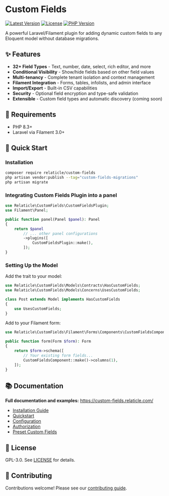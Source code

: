 # Custom Fields

[![Latest Version](https://img.shields.io/packagist/v/relaticle/custom-fields.svg?style=flat-square)](https://packagist.org/packages/relaticle/custom-fields)
[![License](https://img.shields.io/packagist/l/relaticle/custom-fields.svg?style=flat-square)](https://packagist.org/packages/relaticle/custom-fields)
[![PHP Version](https://img.shields.io/packagist/php-v/relaticle/custom-fields.svg?style=flat-square)](https://packagist.org/packages/relaticle/custom-fields)

A powerful Laravel/Filament plugin for adding dynamic custom fields to any Eloquent model without database migrations.

## ✨ Features

- **32+ Field Types** - Text, number, date, select, rich editor, and more
- **Conditional Visibility** - Show/hide fields based on other field values
- **Multi-tenancy** - Complete tenant isolation and context management
- **Filament Integration** - Forms, tables, infolists, and admin interface
- **Import/Export** - Built-in CSV capabilities
- **Security** - Optional field encryption and type-safe validation
- **Extensible** - Custom field types and automatic discovery (coming soon)

## 🔧 Requirements

- PHP 8.3+
- Laravel via Filament 3.0+

## 🚀 Quick Start

### Installation

```bash
composer require relaticle/custom-fields
php artisan vendor:publish --tag="custom-fields-migrations"
php artisan migrate
```

### Integrating Custom Fields Plugin into a panel

```php
use Relaticle\CustomFields\CustomFieldsPlugin;
use Filament\Panel;

public function panel(Panel $panel): Panel
{
    return $panel
        // ... other panel configurations
        ->plugins([
            CustomFieldsPlugin::make(),
        ]);
}
```

### Setting Up the Model

Add the trait to your model:

```php
use Relaticle\CustomFields\Models\Contracts\HasCustomFields;
use Relaticle\CustomFields\Models\Concerns\UsesCustomFields;

class Post extends Model implements HasCustomFields
{
    use UsesCustomFields;
}
```

Add to your Filament form:

```php
use Relaticle\CustomFields\Filament\Forms\Components\CustomFieldsComponent;

public function form(Form $form): Form
{
    return $form->schema([
        // Your existing form fields...
        CustomFieldsComponent::make()->columns(1),
    ]);
}
```

## 📚 Documentation

**Full documentation and examples:** https://custom-fields.relaticle.com/

- [Installation Guide](https://custom-fields.relaticle.com/installation)
- [Quickstart](https://custom-fields.relaticle.com/quickstart)
- [Configuration](https://custom-fields.relaticle.com/essentials/configuration)
- [Authorization](https://custom-fields.relaticle.com/essentials/authorization)
- [Preset Custom Fields](https://custom-fields.relaticle.com/essentials/preset-custom-fields)

## 📝 License

GPL-3.0. See [LICENSE](LICENSE) for details.

## 🤝 Contributing

Contributions welcome! Please see our [contributing guide](https://custom-fields.relaticle.com/contributing).